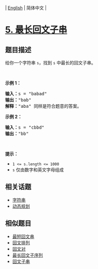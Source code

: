 
| [English](README_EN.md) | 简体中文 |

# [5. 最长回文子串](https://leetcode-cn.com/problems/longest-palindromic-substring/)

## 题目描述

<p>给你一个字符串 <code>s</code>，找到 <code>s</code> 中最长的回文子串。</p>

<p>&nbsp;</p>

<p><strong>示例 1：</strong></p>

<pre>
<strong>输入：</strong>s = "babad"
<strong>输出：</strong>"bab"
<strong>解释：</strong>"aba" 同样是符合题意的答案。
</pre>

<p><strong>示例 2：</strong></p>

<pre>
<strong>输入：</strong>s = "cbbd"
<strong>输出：</strong>"bb"
</pre>

<p>&nbsp;</p>

<p><strong>提示：</strong></p>

<ul>
	<li><code>1 &lt;= s.length &lt;= 1000</code></li>
	<li><code>s</code> 仅由数字和英文字母组成</li>
</ul>


## 相关话题

- [字符串](https://leetcode-cn.com/tag/string)
- [动态规划](https://leetcode-cn.com/tag/dynamic-programming)

## 相似题目

- [最短回文串](../shortest-palindrome/README.md)
- [回文排列](../palindrome-permutation/README.md)
- [回文对](../palindrome-pairs/README.md)
- [最长回文子序列](../longest-palindromic-subsequence/README.md)
- [回文子串](../palindromic-substrings/README.md)
